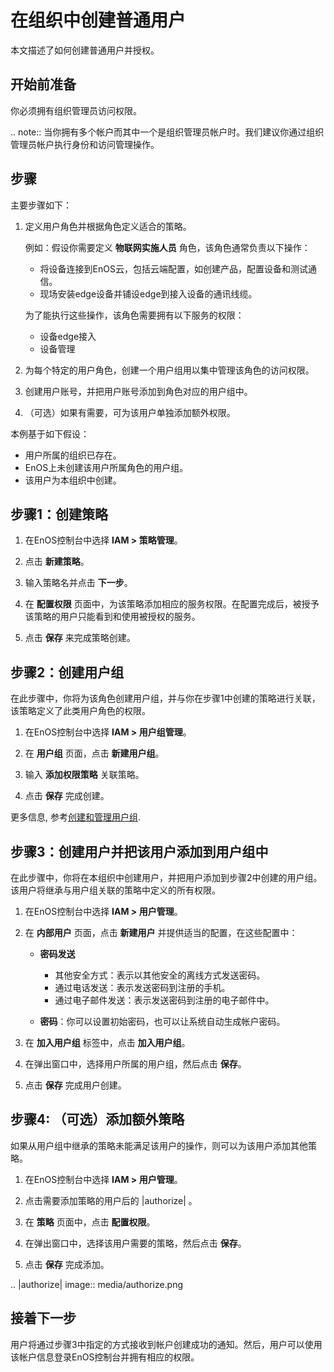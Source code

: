 # 在组织中创建普通用户

本文描述了如何创建普通用户并授权。

## 开始前准备<beforestart>

你必须拥有组织管理员访问权限。

.. note:: 当你拥有多个帐户而其中一个是组织管理员帐户时。我们建议你通过组织管理员帐户执行身份和访问管理操作。

## 步骤<procedure>

主要步骤如下：

1. 定义用户角色并根据角色定义适合的策略。

   例如：假设你需要定义 **物联网实施人员** 角色，该角色通常负责以下操作：

   - 将设备连接到EnOS云，包括云端配置，如创建产品，配置设备和测试通信。
   - 现场安装edge设备并铺设edge到接入设备的通讯线缆。

   为了能执行这些操作，该角色需要拥有以下服务的权限：

   - 设备edge接入
   - 设备管理

2. 为每个特定的用户角色，创建一个用户组用以集中管理该角色的访问权限。

3. 创建用户账号，并把用户账号添加到角色对应的用户组中。

4. （可选）如果有需要，可为该用户单独添加额外权限。

本例基于如下假设：
 - 用户所属的组织已存在。
 - EnOS上未创建该用户所属角色的用户组。
 - 该用户为本组织中创建。

## 步骤1：创建策略<createpolicy>

1. 在EnOS控制台中选择 **IAM > 策略管理**。

2. 点击 **新建策略**。

3. 输入策略名并点击 **下一步**。

4. 在 **配置权限** 页面中，为该策略添加相应的服务权限。在配置完成后，被授予该策略的用户只能看到和使用被授权的服务。

5. 点击 **保存** 来完成策略创建。

## 步骤2：创建用户组<createusergroup>

在此步骤中，你将为该角色创建用户组，并与你在步骤1中创建的策略进行关联，该策略定义了此类用户角色的权限。

1. 在EnOS控制台中选择 **IAM > 用户组管理**。

2. 在 **用户组** 页面，点击 **新建用户组**。

3. 输入 **添加权限策略** 关联策略。

5. 点击 **保存** 完成创建。

更多信息, 参考[创建和管理用户组](howto/user/managing_groups).

## 步骤3：创建用户并把该用户添加到用户组中<createuser>

在此步骤中，你将在本组织中创建用户，并把用户添加到步骤2中创建的用户组。该用户将继承与用户组关联的策略中定义的所有权限。

1. 在EnOS控制台中选择 **IAM > 用户管理**。

2. 在 **内部用户** 页面，点击 **新建用户** 并提供适当的配置，在这些配置中：

   - **密码发送**

     + 其他安全方式：表示以其他安全的离线方式发送密码。
     + 通过电话发送：表示发送密码到注册的手机。
     + 通过电子邮件发送：表示发送密码到注册的电子邮件中。
     
   - **密码**：你可以设置初始密码，也可以让系统自动生成帐户密码。

3. 在 **加入用户组** 标签中，点击 **加入用户组**。

4. 在弹出窗口中，选择用户所属的用户组，然后点击 **保存**。

5. 点击 **保存** 完成用户创建。


## 步骤4: （可选）添加额外策略<additionalpolicies>

如果从用户组中继承的策略未能满足该用户的操作，则可以为该用户添加其他策略。

1. 在EnOS控制台中选择 **IAM > 用户管理**。

2. 点击需要添加策略的用户后的 |authorize| 。

3. 在 **策略** 页面中，点击 **配置权限**。

4. 在弹出窗口中，选择该用户需要的策略，然后点击 **保存**。

5. 点击 **保存** 完成添加。

.. |authorize| image:: media/authorize.png

## 接着下一步<nextstep>

用户将通过步骤3中指定的方式接收到帐户创建成功的通知。然后，用户可以使用该帐户信息登录EnOS控制台并拥有相应的权限。
